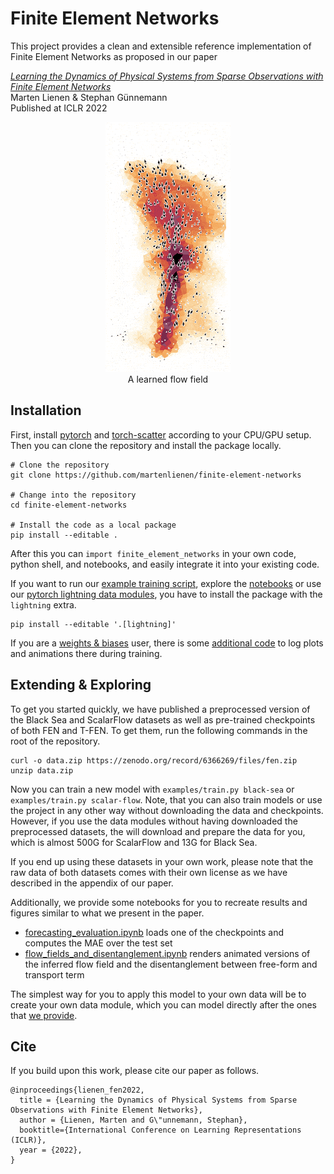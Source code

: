 # Finite Element Networks

This project provides a clean and extensible reference implementation of Finite Element Networks as proposed in our paper

*[Learning the Dynamics of Physical Systems from Sparse Observations with Finite Element
Networks](https://openreview.net/forum?id=HFmAukZ-k-2)*  
Marten Lienen & Stephan Günnemann  
Published at ICLR 2022

<p align="center"><img src="figures/flow-field.gif"><br />A learned flow field</p>

## Installation

First, install [pytorch](https://pytorch.org/get-started/locally/) and
[torch-scatter](https://github.com/rusty1s/pytorch_scatter#installation) according to your
CPU/GPU setup. Then you can clone the repository and install the package locally.

```
# Clone the repository
git clone https://github.com/martenlienen/finite-element-networks

# Change into the repository
cd finite-element-networks

# Install the code as a local package
pip install --editable .
```

After this you can `import finite_element_networks` in your own code, python shell, and
notebooks, and easily integrate it into your existing code.

If you want to run our [example training script](examples/train.py), explore the
[notebooks](notebooks) or use our [pytorch lightning data
modules](finite_element_networks/lightning/data), you have to install the package with the
`lightning` extra.

```
pip install --editable '.[lightning]'
```

If you are a [weights & biases](https://wandb.ai) user, there is some [additional
code](finite_element_networks/lightning/wandb.py) to log plots and animations there during
training.

## Extending & Exploring

To get you started quickly, we have published a preprocessed version of the Black Sea and
ScalarFlow datasets as well as pre-trained checkpoints of both FEN and T-FEN. To get them,
run the following commands in the root of the repository.

```
curl -o data.zip https://zenodo.org/record/6366269/files/fen.zip
unzip data.zip
```

Now you can train a new model with `examples/train.py black-sea` or `examples/train.py
scalar-flow`. Note, that you can also train models or use the project in any other way
without downloading the data and checkpoints. However, if you use the data modules without
having downloaded the preprocessed datasets, the will download and prepare the data for
you, which is almost 500G for ScalarFlow and 13G for Black Sea.

If you end up using these datasets in your own work, please note that the raw data of both
datasets comes with their own license as we have described in the appendix of our paper.

Additionally, we provide some notebooks for you to recreate results and figures similar to
what we present in the paper.
- [forecasting_evaluation.ipynb](notebooks/forecasting_evaluation.ipynb) loads one of the
  checkpoints and computes the MAE over the test set
- [flow_fields_and_disentanglement.ipynb](notebooks/flow_fields_and_disentanglement.ipynb)
  renders animated versions of the inferred flow field and the disentanglement between
  free-form and transport term

The simplest way for you to apply this model to your own data will be to create your own
data module, which you can model directly after the ones that [we
provide](finite_element_networks/lightning/data).

## Cite

If you build upon this work, please cite our paper as follows.

```
@inproceedings{lienen_fen2022,
  title = {Learning the Dynamics of Physical Systems from Sparse Observations with Finite Element Networks},
  author = {Lienen, Marten and G\"unnemann, Stephan},
  booktitle={International Conference on Learning Representations (ICLR)},
  year = {2022},
}
```

